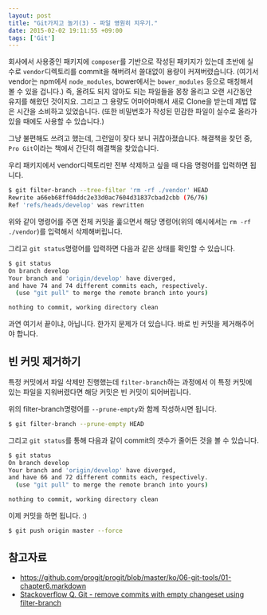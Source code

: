 ```yaml
---
layout: post
title: "Git가지고 놀기(3) - 파일 영원히 지우기."
date: 2015-02-02 19:11:55 +09:00
tags: ['Git']
---
```


회사에서 사용중인 패키지에 `composer`를 기반으로 작성된 패키지가 있는데 초반에 실수로 `vendor`디렉토리를 commit을 해버려서 쓸대없이 용량이 커져버렸습니다. (여기서 vendor는 npm에서 `node_modules`, bower에서는 `bower_modules` 등으로 매칭해서 볼 수 있을 겁니다.) 즉, 올려도 되지 않아도 되는 파일들을 몽창 올리고 오랜 시간동안 유지를 해왔던 것이지요. 그리고 그 용량도 어마어마해서 새로 Clone을 받는데 제법 많은 시간을 소비하고 있었습니다. (또한 비밀번호가 작성된 민감한 파일이 실수로 올라가 있을 때에도 사용할 수 있습니다.)

그냥 불편해도 쓰려고 했는데, 그런일이 잦다 보니 귀찮아졌습니다. 해결책을 찾던 중, `Pro Git`이라는 책에서 간단히 해결책을 찾았습니다.

우리 패키지에서  vendor디렉토리만 전부 삭제하고 싶을 때 다음 명령어를 입력하면 됩니다.

```bash
$ git filter-branch --tree-filter 'rm -rf ./vendor' HEAD
Rewrite a66eb68ff04ddc2e33d0ac7604d31837cbad2cbb (76/76)
Ref 'refs/heads/develop' was rewritten
```

위와 같이 명령어를 주면 전체 커밋을 훑으면서 해당 명령어(위의 예시에서는 `rm -rf ./vendor`)를 입력해서 삭제해버립니다.

그리고 `git status`명령어를 입력하면 다음과 같은 상태를 확인할 수 있습니다.

```bash
$ git status
On branch develop
Your branch and 'origin/develop' have diverged,
and have 74 and 74 different commits each, respectively.
  (use "git pull" to merge the remote branch into yours)

nothing to commit, working directory clean
```

과연 여기서 끝이냐, 아닙니다. 한가지 문제가 더 있습니다. 바로 빈 커밋을 제거해주어야 합니다.

## 빈 커밋 제거하기

특정 커밋에서 파일 삭제만 진행했는데 `filter-branch`하는 과정에서 이 특정 커밋에 있는 파일을 지워버렸다면 해당 커밋은 빈 커밋이 되어버립니다.

위의 filter-branch명령어를 `--prune-empty`와 함께 작성하시면 됩니다.

```bash
$ git filter-branch --prune-empty HEAD
```

그리고 `git status`를 통해 다음과 같이 commit의 갯수가 줄어든 것을 볼 수 있습니다.

```bash
$ git status
On branch develop
Your branch and 'origin/develop' have diverged,
and have 66 and 72 different commits each, respectively.
  (use "git pull" to merge the remote branch into yours)

nothing to commit, working directory clean
```

이제 커밋을 하면 됩니다. :)

```bash
$ git push origin master --force
```

## 참고자료

- <https://github.com/progit/progit/blob/master/ko/06-git-tools/01-chapter6.markdown>
- [Stackoverflow Q. Git - remove commits with empty changeset using filter-branch](http://stackoverflow.com/questions/5324799/git-remove-commits-with-empty-changeset-using-filter-branch)
